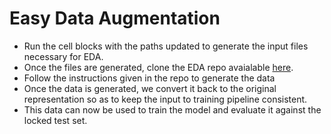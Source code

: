 # Easy Data Augmentation 

- Run the cell blocks with the paths updated to generate the input files necessary for EDA. 
- Once the files are generated, clone the EDA repo avaialable  [here](https://github.com/jasonwei20/eda_nlp).
- Follow the instructions given in the repo to generate the data 
- Once the data is generated, we convert it back to the original representation so as to keep the input to training pipeline consistent. 
- This data can now be used to train the model and evaluate it against the locked test set. 